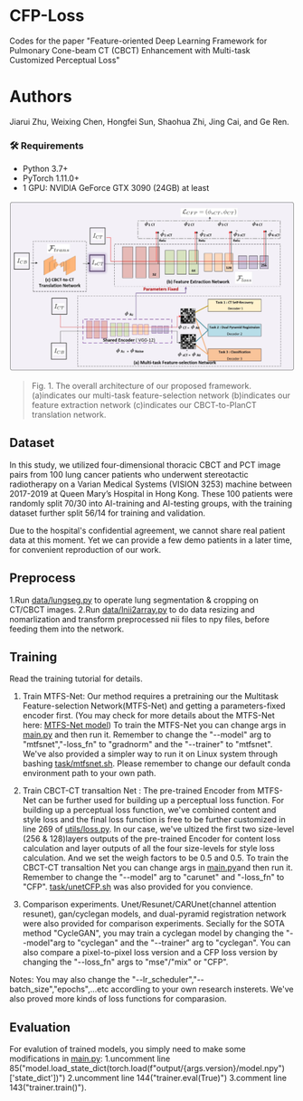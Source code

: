 # CFP-Loss
Codes for the paper "Feature-oriented Deep Learning Framework for Pulmonary Cone-beam CT (CBCT) Enhancement with Multi-task Customized Perceptual Loss"

# Authors
Jiarui Zhu, Weixing Chen, Hongfei Sun, Shaohua Zhi, Jing Cai, and Ge Ren.

### 🛠 Requirements
- Python 3.7+
- PyTorch 1.11.0+
- 1 GPU: NVIDIA GeForce GTX 3090 (24GB) at least

![](figure1.jpg)
> Fig. 1.  The overall architecture of our proposed framework.(a)indicates our multi-task feature-selection network (b)indicates our feature extraction network (c)indicates our CBCT-to-PlanCT translation network.

## Dataset

In this study, we utilized four-dimensional thoracic CBCT and PCT image pairs from 100 lung cancer patients who underwent stereotactic radiotherapy on a Varian Medical Systems (VISION 3253) machine between 2017-2019 at Queen Mary’s Hospital in Hong Kong. These 100 patients were randomly split 70/30 into AI-training and AI-testing groups, with the training dataset further split 56/14 for training and validation. 

Due to the hospital's confidential agreement, we cannot share real patient data at this moment. Yet we can provide a few demo patients in a later time, for convenient reproduction of our work.

## Preprocess 
1.Run [data/lungseg.py]("https://github.com/zhujiarui42/CPF-Loss/data/lungseg.py") to operate lung segmentation & cropping on CT/CBCT images.
2.Run [data/lnii2array.py]("https://github.com/zhujiarui42/CPF-Loss/data/nii2array.py") to do data resizing and nomarlization and transform preprocessed nii files to npy files, before feeding them into the network.

## Training
Read the training tutorial for details.
1. Train MTFS-Net: Our method requires a pretraining our the Multitask Feature-selection Network(MTFS-Net) and getting a parameters-fixed encoder first.
(You may check for more details about the MTFS-Net here: [MTFS-Net model]("https://github.com/zhujiarui42/CPF-Loss/models/MultitaskModels/MTFSnet.py"))
To train the MTFS-Net you can change args in [main.py]("https://github.com/zhujiarui42/CPF-Loss/main.py") and then run it. Remember to change the "--model" arg to "mtfsnet","-loss_fn" to "gradnorm" and the "--trainer" to "mtfsnet".
We've also provided a simpler way to run it on Linux system through bashing [task/mtfsnet.sh]("https://github.com/zhujiarui42/CPF-Loss/task/mtfsnet.sh"). Please remember to change our default conda environment path to your own path.

2. Train CBCT-CT transaltion Net : The pre-trained Encoder from MTFS-Net can be further used for building up a perceptual loss function. For building up a perceptual loss function, we've combined content and style loss and the final loss function is free to be further customized in line 269 of  [utils/loss.py](https://github.com/zhujiarui42/CPF-Loss/utils/loss.py). In our case, we've ultized the first two size-level (256 & 128)layers outputs of the pre-trained Encoder for content loss calculation and layer outputs of all the four size-levels for style loss calculation. And we set the weigh factors to be  0.5 and 0.5.
To train the CBCT-CT transaltion Net you can change args in [main.py]("https://github.com/zhujiarui42/CPF-Loss/main.py")and then run it. Remember to change the "--model" arg to "carunet" and "-loss_fn" to "CFP".
[task/unetCFP.sh]("https://github.com/zhujiarui42/CPF-Loss/task/mtfsnet.sh") was also provided for you convience.

3.  Comparison experiments. Unet/Resunet/CARUnet(channel attention resunet), gan/cyclegan models, and dual-pyramid registration network were also provided for comparison experiments. Secially for the SOTA method "CycleGAN", you may train a cyclegan model by changing the "--model"arg to "cyclegan" and the "--trainer" arg to "cyclegan". You can also compare a pixel-to-pixel loss version and a CFP loss version by changing the "--loss_fn" args to "mse"/"mix" or "CFP". 

Notes: You may also change the "--lr_scheduler","--batch_size","epochs",...etc accordling to your own research insterets. We've also proved more kinds of loss functions for comparasion.

## Evaluation
For evalution of trained models, you simply need to make some modifications in [main.py]("https://github.com/zhujiarui42/CPF-Loss/main.py"): 
1.uncomment line 85("model.load_state_dict(torch.load(f"output/{args.version}/model.npy")['state_dict'])") 
2.uncomment line 144("trainer.eval(True)")
3.comment line 143("trainer.train()").
